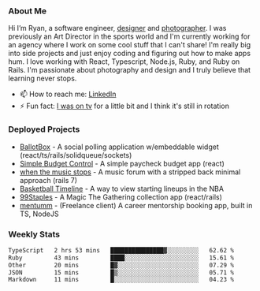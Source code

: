 ### About Me
Hi I’m Ryan, a software engineer, [designer](https://www.denvermullets.com/video) and [photographer](https://www.denvermullets.com/). I was previously an Art Director in the sports world and I'm currently working for an agency where I work on some cool stuff that I can't share! I'm really big into side projects and just enjoy coding and figuring out how to make apps hum. I love working with React, Typescript, Node.js, Ruby, and Ruby on Rails. I'm passionate about photography and design and I truly believe that learning never stops.

- 📫 How to reach me: [LinkedIn](https://www.linkedin.com/in/ryanvaznis)
- ⚡ Fun fact: [I was on tv](https://vimeo.com/381425882) for a little bit and I think it's still in rotation

### Deployed Projects
- [BallotBox](https://voteballotbox.com/) - A social polling application w/embeddable widget (react/ts/rails/solidqueue/sockets)
- [Simple Budget Control](https://simplebudgetcontrol.com/) - A simple paycheck budget app (react)
- [when the music stops](https://whenthemusicstops.net) - A music forum with a stripped back minimal approach (rails 7)
- [Basketball Timeline](https://basketball-timeline.com/?team=PHO&year=2023) - A way to view starting lineups in the NBA
- [99Staples](https://www.99staples.com/collections/denvermullets/9) - A Magic The Gathering collection app (react/rails)
- [mentumm](https://portal.mentumm.com/) - (Freelance client) A career mentorship booking app, built in TS, NodeJS

### Weekly Stats
<!--START_SECTION:waka-->

```txt
TypeScript   2 hrs 53 mins   ███████████████▓░░░░░░░░░   62.62 %
Ruby         43 mins         ████░░░░░░░░░░░░░░░░░░░░░   15.61 %
Other        20 mins         █▓░░░░░░░░░░░░░░░░░░░░░░░   07.29 %
JSON         15 mins         █▒░░░░░░░░░░░░░░░░░░░░░░░   05.71 %
Markdown     11 mins         █░░░░░░░░░░░░░░░░░░░░░░░░   04.23 %
```

<!--END_SECTION:waka-->
